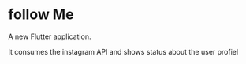 # follow Me

A new Flutter application.

It consumes the instagram API and shows status about the user profiel
